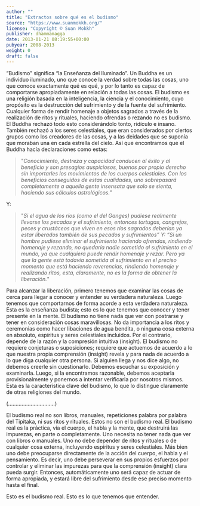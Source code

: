 ```yaml
---
author: ""
title: "Extractos sobre qué es el budismo"
source: "https://www.suanmokkh.org/"
license: "Copyright © Suan Mokkh"
publisher: dhammamagga
date: 2013-01-21 08:19:55+00:00
pubyear: 2008-2013 
weight: 0
draft: false
---
```

“Budismo” significa “la Enseñanza del Iluminado”. Un Buddha es un individuo iluminado, uno que conoce la verdad sobre todas las cosas, uno que conoce exactamente qué es qué, y por lo tanto es capaz de comportarse apropiadamente en relación a todas las cosas. El budismo es una religión basada en la inteligencia, la ciencia y el conocimiento, cuyo propósito es la destrucción del sufrimiento y de la fuente del sufrimiento. Cualquier forma de rendir homenaje a objetos sagrados a través de la realización de ritos y rituales, haciendo ofrendas o rezando no es budismo. El Buddha rechazó todo esto considerándolo tonto, ridículo e insano. También rechazó a los seres celestiales, que eran considerados por ciertos grupos como los creadores de las cosas, y a las deidades que se suponía que moraban una en cada estrella del cielo. Así que encontramos que el Buddha hacía declaraciones como estas:  

> "*Conocimiento, destreza y capacidad conducen al éxito y al beneficio y son presagios auspiciosos, buenos por propio derecho sin importarles los movimientos de los cuerpos celestiales. Con los beneficios conseguidos de estas cualidades, uno sobrepasará completamente a aquella gente insensata que solo se sienta, haciendo sus cálculos astrológicos.*"  

Y:  

> "*Si el agua de los ríos (como el del Ganges) pudiese realmente llevarse los pecados y el sufrimiento, entonces tortugas, cangrejos, peces y crustáceos que viven en esos ríos sagrados deberían ya estar liberados también de sus pecados y sufrimientos” Y: “Si un hombre pudiese eliminar el sufrimiento haciendo ofrendas, rindiendo homenaje y rezando, no quedaría nadie sometido al sufrimiento en el mundo, ya que cualquiera puede rendir homenaje y rezar. Pero ya que la gente está todavía sometida al sufrimiento en el preciso momento que está haciendo reverencias, rindiendo homenaje y realizando ritos, esta, claramente, no es la forma de obtener la liberación.*"  

Para alcanzar la liberación, primero tenemos que examinar las cosas de cerca para llegar a conocer y entender su verdadera naturaleza. Luego tenemos que comportarnos de forma acorde a esta verdadera naturaleza. Esta es la enseñanza budista; esto es lo que tenemos que conocer y tener presente en la mente. El budismo no tiene nada que ver con postrarse y tener en consideración cosas maravillosas. No da importancia a los ritos y ceremonias como hacer libaciones de agua bendita, o ninguna cosa externa en absoluto, espíritus y seres celestiales incluidos. Por el contrario, depende de la razón y la compresión intuitiva (insight). El budismo no requiere conjeturas o suposiciones; requiere que actuemos de acuerdo a lo que nuestra propia comprensión (insight) revela y para nada de acuerdo a lo que diga cualquier otra persona. Si alguien llega y nos dice algo, no debemos creerle sin cuestionarlo. Debemos escuchar su exposición y examinarla. Luego, si la encontramos razonable, debemos aceptarla provisionalmente y ponernos a intentar verificarla por nosotros mismos. Esta es la característica clave del budismo, lo que lo distingue claramente de otras religiones del mundo.  

(...............................)  

El budismo real no son libros, manuales, repeticiones palabra por palabra del Tipitaka, ni sus ritos y rituales. Estos no son el budismo real. El budismo real es la práctica, vía el cuerpo, el habla y la mente, que destruirá las impurezas, en parte o completamente. Uno necesita no tener nada que ver con libros o manuales. Uno no debe depender de ritos y rituales o de cualquier cosa externa, incluyendo espíritus y seres celestiales. Más bien uno debe preocuparse directamente de la acción del cuerpo, el habla y el pensamiento. Es decir, uno debe perseverar en sus propios esfuerzos por controlar y eliminar las impurezas para que la comprensión (insight) clara pueda surgir. Entonces, automáticamente uno será capaz de actuar de forma apropiada, y estará libre del sufrimiento desde ese preciso momento hasta el final.  

Esto es el budismo real. Esto es lo que tenemos que entender.  
